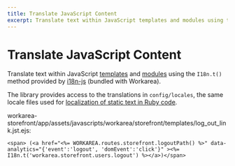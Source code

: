 ```yaml
---
title: Translate JavaScript Content
excerpt: Translate text within JavaScript templates and modules using the I18n.t() method provided by i18n-js (bundled with Workarea).
---
```


# Translate JavaScript Content

Translate text within JavaScript [templates](javascript-templates.html) and [modules](javascript-modules.html) using the `I18n.t()` method provided by [i18n-js](https://github.com/fnando/i18n-js) (bundled with Workarea).

The library provides access to the translations in `config/locales`, the same locale files used for [localization of static text in Ruby code](translate-or-customize-static-content.html).

workarea-storefront/app/assets/javascripts/workarea/storefront/templates/log\_out\_link.jst.ejs:

```
<span> (<a href="<%= WORKAREA.routes.storefront.logoutPath() %>" data-analytics="{'event':'logout', 'domEvent':'click'}" ><%= I18n.t('workarea.storefront.users.logout') %></a>)</span>
```
